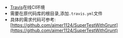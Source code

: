 - [Travis](https://travis-ci.org/)在线CI环境
- 需要在原代码库的根目录,添加`.travis.yml`文件
- 具体的需求代码可参考:[https://github.com/aimer1124/SuperTestWithGrunt](https://github.com/aimer1124/SuperTestWithGrunt)
